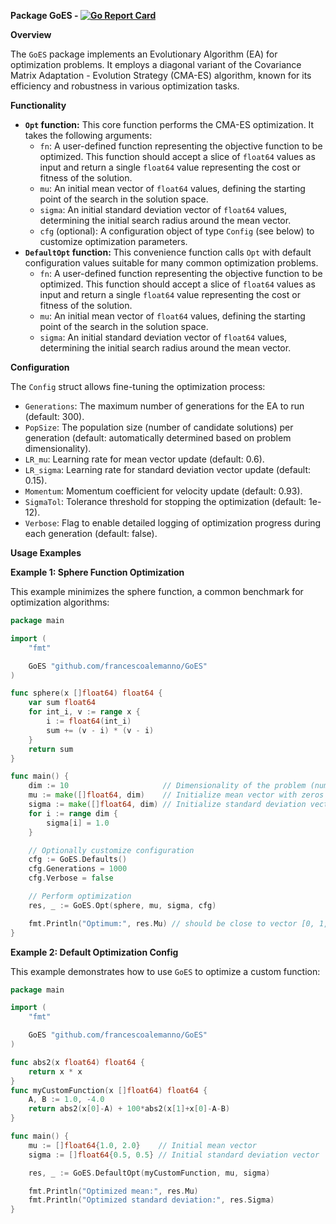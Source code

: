 **Package GoES - [![Go Report Card](https://goreportcard.com/badge/github.com/francescoalemanno/GoES)](https://goreportcard.com/report/github.com/francescoalemanno/GoES)**

**Overview**

The `GoES` package implements an Evolutionary Algorithm (EA) for optimization problems. It employs a diagonal variant of the Covariance Matrix Adaptation - Evolution Strategy (CMA-ES) algorithm, known for its efficiency and robustness in various optimization tasks.

**Functionality**

* **`Opt` function:** This core function performs the CMA-ES optimization. It takes the following arguments:
    * `fn`: A user-defined function representing the objective function to be optimized. This function should accept a slice of `float64` values as input and return a single `float64` value representing the cost or fitness of the solution.
    * `mu`: An initial mean vector of `float64` values, defining the starting point of the search in the solution space.
    * `sigma`: An initial standard deviation vector of `float64` values, determining the initial search radius around the mean vector.
    * `cfg` (optional): A configuration object of type `Config` (see below) to customize optimization parameters.
* **`DefaultOpt` function:** This convenience function calls `Opt` with default configuration values suitable for many common optimization problems.
   * `fn`: A user-defined function representing the objective function to be optimized. This function should accept a slice of `float64` values as input and return a single `float64` value representing the cost or fitness of the solution.
    * `mu`: An initial mean vector of `float64` values, defining the starting point of the search in the solution space.
    * `sigma`: An initial standard deviation vector of `float64` values, determining the initial search radius around the mean vector.

**Configuration**

The `Config` struct allows fine-tuning the optimization process:

* `Generations`: The maximum number of generations for the EA to run (default: 300).
* `PopSize`: The population size (number of candidate solutions) per generation (default: automatically determined based on problem dimensionality).
* `LR_mu`: Learning rate for mean vector update (default: 0.6).
* `LR_sigma`: Learning rate for standard deviation vector update (default: 0.15).
* `Momentum`: Momentum coefficient for velocity update (default: 0.93).
* `SigmaTol`: Tolerance threshold for stopping the optimization (default: 1e-12).
* `Verbose`: Flag to enable detailed logging of optimization progress during each generation (default: false).

**Usage Examples**

**Example 1: Sphere Function Optimization**

This example minimizes the sphere function, a common benchmark for optimization algorithms:

```go
package main

import (
	"fmt"

	GoES "github.com/francescoalemanno/GoES"
)

func sphere(x []float64) float64 {
	var sum float64
	for int_i, v := range x {
		i := float64(int_i)
		sum += (v - i) * (v - i)
	}
	return sum
}

func main() {
	dim := 10                     // Dimensionality of the problem (number of variables)
	mu := make([]float64, dim)    // Initialize mean vector with zeros
	sigma := make([]float64, dim) // Initialize standard deviation vector with ones
	for i := range dim {
		sigma[i] = 1.0
	}

	// Optionally customize configuration
	cfg := GoES.Defaults()
	cfg.Generations = 1000
	cfg.Verbose = false

	// Perform optimization
	res, _ := GoES.Opt(sphere, mu, sigma, cfg)

	fmt.Println("Optimum:", res.Mu) // should be close to vector [0, 1, 2, ..., dim-1]
}
```

**Example 2: Default Optimization Config**

This example demonstrates how to use `GoES` to optimize a custom function:

```go
package main

import (
	"fmt"

	GoES "github.com/francescoalemanno/GoES"
)

func abs2(x float64) float64 {
	return x * x
}
func myCustomFunction(x []float64) float64 {
	A, B := 1.0, -4.0
	return abs2(x[0]-A) + 100*abs2(x[1]+x[0]-A-B)
}

func main() {
	mu := []float64{1.0, 2.0}    // Initial mean vector
	sigma := []float64{0.5, 0.5} // Initial standard deviation vector

	res, _ := GoES.DefaultOpt(myCustomFunction, mu, sigma)

	fmt.Println("Optimized mean:", res.Mu)
	fmt.Println("Optimized standard deviation:", res.Sigma)
}
```
